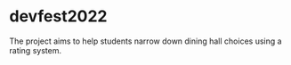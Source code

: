 # devfest2022
The project aims to help students narrow down dining hall choices using a rating system.
